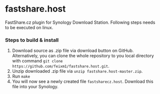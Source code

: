 fastshare.host
==============

FastShare.cz plugin for Synology Download Station. Following steps needs to be executed on linux.

### Steps to build & install

1. Download source as .zip file via download button on GitHub. Alternatively, you can clone the whole repository to you local directory with command `git clone https://github.com/feixm1/fastshare.host.git`.
2. Unzip downloaded .zip file via `unzip fastshare.host-master.zip`.
2. Run `make`
3. You will now see a newly created file `fastsharecz.host`. Download this file into your Synology.
